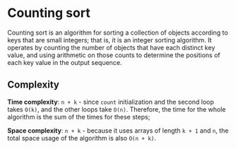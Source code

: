 # Counting sort

Counting sort is an algorithm for sorting a collection of objects according to keys that are small integers; that is, it is an integer sorting algorithm. It operates by counting the number of objects that have each distinct key value, and using arithmetic on those counts to determine the positions of each key value in the output sequence.

## Complexity

**Time complexity**: `n + k` - since `count` initialization and the second loop takes `O(k)`, and the other loops take `O(n)`. Therefore, the time for the whole algorithm is the sum of the times for these steps;

**Space complexity**: `n + k` - because it uses arrays of length `k + 1` and `n`, the total space usage of the algorithm is also `O(n + k)`.